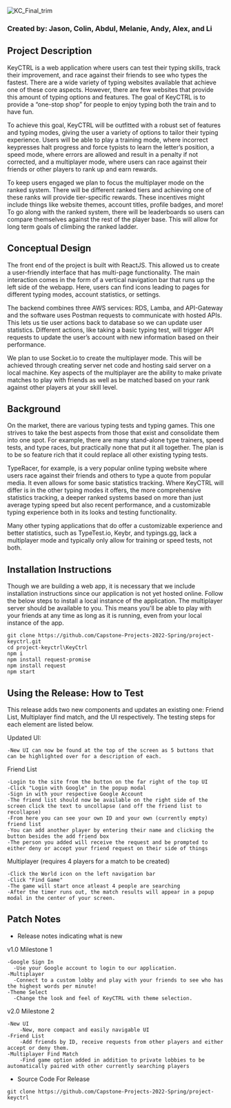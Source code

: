 
![KC_Final_trim](https://user-images.githubusercontent.com/53317006/158295058-cf117398-aebd-49a9-99b5-b62e3cabd82d.png)

### Created by: Jason, Colin, Abdul, Melanie, Andy, Alex, and Li

## Project Description

<p>KeyCTRL is a web application where users can test their typing skills, track their improvement, and race against their friends to see who types the fastest. There are a wide variety of typing websites available that achieve one of these core aspects. However, there are few websites that provide this amount of typing options and features. The goal of KeyCTRL is to provide a “one-stop shop” for people to enjoy typing both the train and to have fun. </p>
<p>To achieve this goal, KeyCTRL will be outfitted with a robust set of features and typing modes, giving the user a variety of options to tailor their typing experience. Users will be able to play a training mode, where incorrect keypresses halt progress and force typists to learn the letter’s position, a speed mode, where errors are allowed and result in a penalty if not corrected, and a multiplayer mode, where users can race against their friends or other players to rank up and earn rewards. </p>
<p>To keep users engaged we plan to focus the multiplayer mode on the ranked system. There will be different ranked tiers and achieving one of these ranks will provide tier-specific rewards. These incentives might include things like website themes, account titles, profile badges, and more! To go along with the ranked system, there will be leaderboards so users can compare themselves against the rest of the player base. This will allow for long term goals of climbing the ranked ladder. 
</p>

## Conceptual Design

<p>The front end of the project is built with ReactJS. This allowed us to create a user-friendly interface that has multi-page functionality. The main interaction comes in the form of a vertical navigation bar that runs up the left side of the webapp. Here, users can find icons leading to pages for different typing modes, account statistics, or settings. </p>
<p>The backend combines three AWS services: RDS, Lamba, and API-Gateway and the software uses Postman requests to communicate with hosted APIs. This lets us tie user actions back to database so we can update user statistics. Different actions, like taking a basic typing test, will trigger API requests to update the user’s account with new information based on their performance. </p>
<p>We plan to use Socket.io to create the multiplayer mode. This will be achieved through creating server net code and hosting said server on a local machine. Key aspects of the multiplayer are the ability to make private matches to play with friends as well as be matched based on your rank against other players at your skill level.</p>


## Background

<p>On the market, there are various typing tests and typing games. This one strives to take the best aspects from those that exist and consolidate them into one spot. For example, there are many stand-alone type trainers, speed tests, and type races, but practically none that put it all together. The plan is to be so feature rich that it could replace all other existing typing tests. </p>
<p>TypeRacer, for example, is a very popular online typing website where users race against their friends and others to type a quote from popular media. It even allows for some basic statistics tracking. Where KeyCTRL will differ is in the other typing modes it offers, the more comprehensive statistics tracking, a deeper ranked systems based on more than just average typing speed but also recent performance, and a customizable typing experience both in its looks and testing functionality. </p>
<p>Many other typing applications that do offer a customizable experience and better statistics, such as TypeTest.io, Keybr, and typings.gg, lack a multiplayer mode and typically only allow for training or speed tests, not both.</p>

## Installation Instructions
<p>Though we are building a web app, it is necessary that we include installation instructions since our application is not yet hosted online. Follow the below steps to install a local instance of the application. The multiplayer server should be available to you. This means you'll be able to play with your friends at any time as long as it is running, even from your local instance of the app.</p>

```
git clone https://github.com/Capstone-Projects-2022-Spring/project-keyctrl.git
cd project-keyctrl\KeyCtrl
npm i
npm install request-promise
npm install request
npm start
```

## Using the Release: How to Test
<p>This release adds two new components and updates an existing one: Friend List, Multiplayer find match, and the UI respectively. The testing steps for each element are listed below.</p>  
Updated UI:
  
    -New UI can now be found at the top of the screen as 5 buttons that can be highlighted over for a description of each.
    
Friend List 

    -Login to the site from the button on the far right of the top UI 
    -Click "Login with Google" in the popup modal  
    -Sign in with your respective Google Account
    -The friend list should now be available on the right side of the screen click the text to uncollapse (and off the friend list to recollapse)
    -From here you can see your own ID and your own (currently empty) friend list
    -You can add another player by entering their name and clicking the button besides the add friend box
    -The person you added will receive the request and be prompted to either deny or accept your friend request on their side of things
    
Multiplayer (requires 4 players for a match to be created)

    -Click the World icon on the left navigation bar  
    -Click "Find Game"  
    -The game will start once atleast 4 people are searching  
    -After the timer runs out, the match results will appear in a popup modal in the center of your screen.

## Patch Notes
- Release notes indicating what is new

v1.0 Milestone 1
```
-Google Sign In 
  -Use your Google account to login to our application.
-Multiplayer 
  -Connect to a custom lobby and play with your friends to see who has the highest words per minute!
-Theme Select 
  -Change the look and feel of KeyCTRL with theme selection.
```

v2.0 Milestone 2
```
-New UI
    -New, more compact and easily navigable UI
-Friend List
    -Add friends by ID, receive requests from other players and either accept or deny them.
-Multiplayer Find Match
    -Find game option added in addition to private lobbies to be automatically paired with other currently searching players
```

- Source Code For Release
```
git clone https://github.com/Capstone-Projects-2022-Spring/project-keyctrl
```
